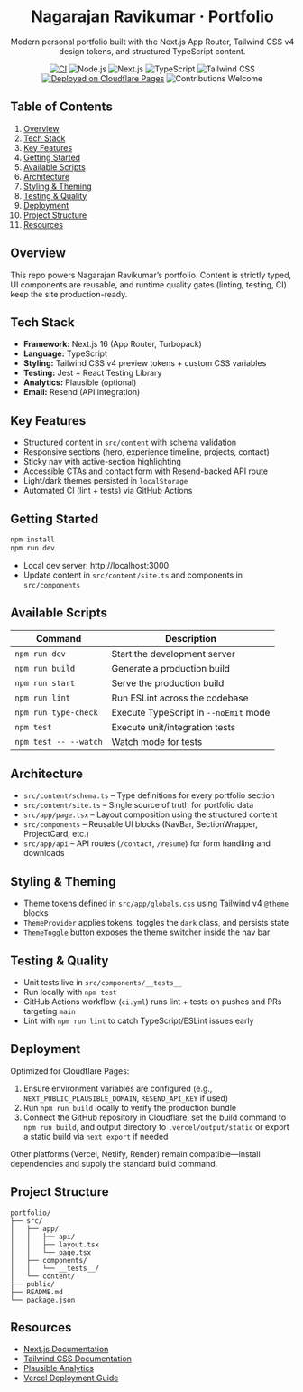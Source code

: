 <div align="center">

  # Nagarajan Ravikumar · Portfolio

  Modern personal portfolio built with the Next.js App Router, Tailwind CSS v4 design tokens, and structured TypeScript content.

  [![CI](https://github.com/rnagarajanmca/nagaportfolio/actions/workflows/ci.yml/badge.svg)](https://github.com/rnagarajanmca/nagaportfolio/actions/workflows/ci.yml)
  ![Node.js](https://img.shields.io/badge/node-20.x-339933?logo=node.js&logoColor=white)
  ![Next.js](https://img.shields.io/badge/next.js-16.0.1-black?logo=next.js)
  ![TypeScript](https://img.shields.io/badge/TypeScript-5.x-3178C6?logo=typescript&logoColor=white)
  ![Tailwind CSS](https://img.shields.io/badge/Tailwind%20CSS-v4-38B2AC?logo=tailwind-css&logoColor=white)
  [![Deployed on Cloudflare Pages](https://img.shields.io/badge/Deployed%20on-Cloudflare%20Pages-F38020?logo=cloudflare&logoColor=white)](https://pages.cloudflare.com/)
  ![Contributions Welcome](https://img.shields.io/badge/contributions-welcome-brightgreen.svg)

</div>

## Table of Contents

1. [Overview](#overview)
2. [Tech Stack](#tech-stack)
3. [Key Features](#key-features)
4. [Getting Started](#getting-started)
5. [Available Scripts](#available-scripts)
6. [Architecture](#architecture)
7. [Styling & Theming](#styling--theming)
8. [Testing & Quality](#testing--quality)
9. [Deployment](#deployment)
10. [Project Structure](#project-structure)
11. [Resources](#resources)

## Overview

This repo powers Nagarajan Ravikumar’s portfolio. Content is strictly typed, UI components are reusable, and runtime quality gates (linting, testing, CI) keep the site production-ready.

## Tech Stack

- **Framework:** Next.js 16 (App Router, Turbopack)
- **Language:** TypeScript
- **Styling:** Tailwind CSS v4 preview tokens + custom CSS variables
- **Testing:** Jest + React Testing Library
- **Analytics:** Plausible (optional)
- **Email:** Resend (API integration)

## Key Features

- Structured content in `src/content` with schema validation
- Responsive sections (hero, experience timeline, projects, contact)
- Sticky nav with active-section highlighting
- Accessible CTAs and contact form with Resend-backed API route
- Light/dark themes persisted in `localStorage`
- Automated CI (lint + tests) via GitHub Actions

## Getting Started

```bash
npm install
npm run dev
```

- Local dev server: http://localhost:3000
- Update content in `src/content/site.ts` and components in `src/components`

## Available Scripts

| Command | Description |
| --- | --- |
| `npm run dev` | Start the development server |
| `npm run build` | Generate a production build |
| `npm run start` | Serve the production build |
| `npm run lint` | Run ESLint across the codebase |
| `npm run type-check` | Execute TypeScript in `--noEmit` mode |
| `npm test` | Execute unit/integration tests |
| `npm test -- --watch` | Watch mode for tests |

## Architecture

- `src/content/schema.ts` – Type definitions for every portfolio section
- `src/content/site.ts` – Single source of truth for portfolio data
- `src/app/page.tsx` – Layout composition using the structured content
- `src/components` – Reusable UI blocks (NavBar, SectionWrapper, ProjectCard, etc.)
- `src/app/api` – API routes (`/contact`, `/resume`) for form handling and downloads

## Styling & Theming

- Theme tokens defined in `src/app/globals.css` using Tailwind v4 `@theme` blocks
- `ThemeProvider` applies tokens, toggles the `dark` class, and persists state
- `ThemeToggle` button exposes the theme switcher inside the nav bar

## Testing & Quality

- Unit tests live in `src/components/__tests__`
- Run locally with `npm test`
- GitHub Actions workflow (`ci.yml`) runs lint + tests on pushes and PRs targeting `main`
- Lint with `npm run lint` to catch TypeScript/ESLint issues early

## Deployment

Optimized for Cloudflare Pages:

1. Ensure environment variables are configured (e.g., `NEXT_PUBLIC_PLAUSIBLE_DOMAIN`, `RESEND_API_KEY` if used)
2. Run `npm run build` locally to verify the production bundle
3. Connect the GitHub repository in Cloudflare, set the build command to `npm run build`, and output directory to `.vercel/output/static` or export a static build via `next export` if needed

Other platforms (Vercel, Netlify, Render) remain compatible—install dependencies and supply the standard build command.

## Project Structure

```
portfolio/
├── src/
│   ├── app/
│   │   ├── api/
│   │   ├── layout.tsx
│   │   └── page.tsx
│   ├── components/
│   │   └── __tests__/
│   └── content/
├── public/
├── README.md
└── package.json
```

## Resources

- [Next.js Documentation](https://nextjs.org/docs)
- [Tailwind CSS Documentation](https://tailwindcss.com/docs)
- [Plausible Analytics](https://plausible.io/docs)
- [Vercel Deployment Guide](https://nextjs.org/docs/app/building-your-application/deploying)
